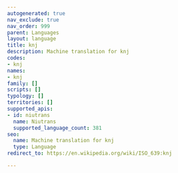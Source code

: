 ```yaml
---
autogenerated: true
nav_exclude: true
nav_order: 999
parent: Languages
layout: language
title: knj
description: Machine translation for knj
codes:
- knj
names:
- knj
family: []
scripts: []
typology: []
territories: []
supported_apis:
- id: niutrans
  name: Niutrans
  supported_language_count: 381
seo:
  name: Machine translation for knj
  type: Language
redirect_to: https://en.wikipedia.org/wiki/ISO_639:knj

---
```


